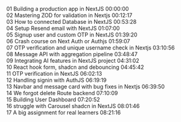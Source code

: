 01 Building a production app in NextJS 00:00:00 <br/>
02 Mastering ZOD for validation in Nextjs 00:12:17 <br/>
03 How to connected Database in NextJS 00:53:28 <br/>
04 Setup Resend email with NextJS 01:07:00 <br/>
05 Signup user and custom OTP in NextJS 01:39:20 <br/>
06 Crash course on Next Auth or Authjs 01:59:07 <br/>
07 OTP verification and unique username check in Nextjs 03:10:56 <br/>
08 Message API with aggregation pipeline 03:48:47 <br/>
09 Integrating AI features in NextJS project 04:31:02 <br/>
10 React hook form, shadcn and debouncing 04:45:42 <br/>
11 OTP verification in NextJS 06:02:13 <br/>
12 Handling signin with AuthJS 06:19:19 <br/>
13 Navbar and message card with bug fixes in Nextjs 06:39:50 <br/>
14 We forgot delete Route backend 07:10:09 <br/>
15 Building User Dashboard 07:20:52 <br/>
16 struggle with Carousel shadcn in NextJS 08:01:46 <br/>
17 A big assignment for real learners 08:21:16 <br/>
